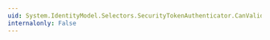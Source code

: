 ```yaml
---
uid: System.IdentityModel.Selectors.SecurityTokenAuthenticator.CanValidateTokenCore(System.IdentityModel.Tokens.SecurityToken)
internalonly: False
---
```

